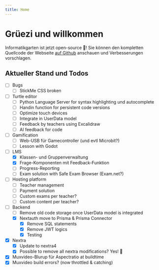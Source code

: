 ```yaml
---
title: Home
---
```


# Grüezi und willkommen

Informatikgarten ist jetzt open-source 🥳! Sie können den kompletten Quellcode der Webseite [auf Github](https://github.com/marcchehab/informatikgarten.ch) anschauen und Verbesserungen vorschlagen.

## Aktueller Stand und Todos

- [ ] Bugs
	- [ ] StickMe CSS broken
- [ ] Turtle editor
	- [ ] Python Language Server for syntax highlighting und autocomplete
	- [ ] Handin function for persistent code versions
	- [ ] Optimize touch devices
	- [ ] Integrate in UserData model
	- [ ] Feedback by teachers using Excalidraw
	- [ ] AI feedback for code
- [ ] Gamification
	- [ ] Web-USB für Gamecontroller (und evtl Microbit?)
	- [ ] Lesson with Godot
- [ ] LMS
	- [x] Klassen- und Gruppenverwaltung
	- [x] Frage-Komponenten mit Feedback-Funktion
	- [ ] Progress-Reporting
	- [ ] Exam solution with Safe Exam Browser (Exam.net?)
- [ ] Hosting platform
	- [ ] Teacher management
	- [ ] Payment solution
	- [ ] Custom exams per teacher?
	- [ ] Custom content per teacher?
- [ ] Backend
	- [ ] Remove old code storage once UserData model is integrated
	- [x] Nextauth move to Prisma & Prisma Connector
		- [x] Remove SQL statements
		- [x] Remove JWT logics
		- [x] Testing

- [X] Nextra
	- [X] Update to nextra4
	- [X] Possible to remove all nextra modifications? Yes! 🥳
- [x] Muxvideo-Blurup für Aspectratio at buildtime
- [x] Muxvideo build errors? (now throttled & catching)